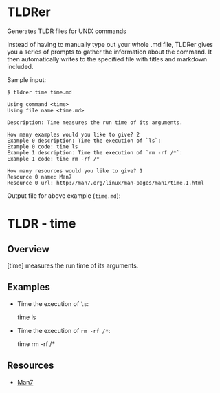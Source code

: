 # TLDRer
Generates TLDR files for UNIX commands

Instead of having to manually type out your whole .md file, TLDRer gives you a series of prompts to gather the information about the command.  It then automatically writes to the specified file with titles and markdown included.

Sample input:

    $ tldrer time time.md
    
    Using command <time>
    Using file name <time.md>
    
    Description: Time measures the run time of its arguments.
    
    How many examples would you like to give? 2
    Example 0 description: Time the execution of `ls`:
    Example 0 code: time ls
    Example 1 description: Time the execution of `rm -rf /*`:
    Example 1 code: time rm -rf /*
    
    How many resources would you like to give? 1
    Resource 0 name: Man7
    Resource 0 url: http://man7.org/linux/man-pages/man1/time.1.html
    
Output file for above example (`time.md`):

TLDR - time
=====

Overview
--------

[time] measures the run time of its arguments.

Examples
--------

- Time the execution of `ls`:

    time ls

- Time the execution of `rm -rf /*`:

    time rm -rf /* 

Resources
---------

- [Man7](http://man7.org/linux/man-pages/man1/time.1.html)
